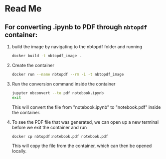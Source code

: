 # Read Me
## For converting .ipynb to PDF through `nbtopdf` container:
1. build the image by navigating to the nbtopdf folder and running
    ```sh
    docker build -t nbtopdf_image .
    ```

2. Create the container 
    ```sh
    docker run --name nbtopdf --rm -i -t nbtopdf_image
    ```

3. Run the conversion command inside the container
    ```sh
    jupyter nbconvert --to pdf notebook.ipynb
    exit
    ```
    This will convert the file from "notebook.ipynb" to "notebook.pdf" inside the container.

4. To see the PDF file that was generated, we can open up a new terminal before we exit the container and run
    ```sh
    docker cp nbtopdf:notebook.pdf notebook.pdf
    ```
    This will copy the file from the container, which can then be opened locally.